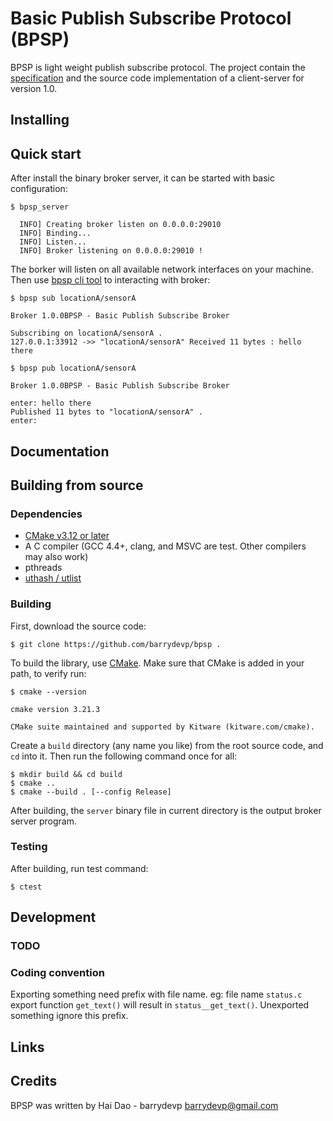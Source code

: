Basic Publish Subscribe Protocol (BPSP)
=================

BPSP is light weight publish subscribe protocol. The project contain the [specification](https://github.com/barrydevp/bpsp/tree/master/specs/specification.md)
and the source code implementation of a client-server for version 1.0.

## Installing

## Quick start

After install the binary broker server, it can be started with basic configuration:

```
$ bpsp_server

  INFO] Creating broker listen on 0.0.0.0:29010
  INFO] Binding...
  INFO] Listen...
  INFO] Broker listening on 0.0.0.0:29010 !

```

The borker will listen on all available network interfaces on your machine.
Then use [bpsp cli tool](https://github.com/barrydevp/bpsp/tree/master/tools/README.md) to interacting with broker:

```
$ bpsp sub locationA/sensorA

Broker 1.0.0BPSP - Basic Publish Subscribe Broker

Subscribing on locationA/sensorA .
127.0.0.1:33912 ->> "locationA/sensorA" Received 11 bytes : hello there

$ bpsp pub locationA/sensorA

Broker 1.0.0BPSP - Basic Publish Subscribe Broker

enter: hello there
Published 11 bytes to "locationA/sensorA" .
enter:

```

## Documentation

## Building from source

### Dependencies

- [CMake v3.12 or later](https://cmake.org/download/)
- A C compiler (GCC 4.4+, clang, and MSVC are test. Other compilers may also work)
- pthreads
- [uthash / utlist](http://troydhanson.github.io/uthash)

### Building

First, download the source code:
```
$ git clone https://github.com/barrydevp/bpsp .
```

To build the library, use [CMake](https://cmake.org/download/). Make sure that CMake is added in your path, to verify run:
```
$ cmake --version

cmake version 3.21.3

CMake suite maintained and supported by Kitware (kitware.com/cmake).
```

Create a `build` directory (any name you like) from the root source code, and `cd` into it. Then run the following command once for all:
```
$ mkdir build && cd build
$ cmake ..
$ cmake --build . [--config Release]
```

After building, the `server` binary file in current directory is the output broker server program.

### Testing

After building, run test command:
```
$ ctest
```

## Development

### TODO

### Coding convention

Exporting something need prefix with file name. eg: file name `status.c` export function `get_text()` will result in `status__get_text()`.
Unexported something ignore this prefix.

## Links

## Credits

BPSP was written by Hai Dao - barrydevp <barrydevp@gmail.com>
